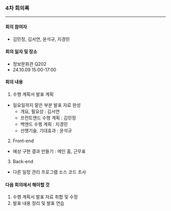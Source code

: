 ### 4차 회의록
---
#### 회의 참여자
- 김민정, 김서연, 윤석규, 지경민

#### 회의 일자 및 장소
- 정보문화관 Q202
- 24.10.09 15:00-17:00

#### 회의 내용
1) 수행 계획서 발표 계획
- 일요일까지 맡은 부분 발표 자료 완성
    - 개요, 필요성 : 김서연
    - 프런트엔드 수행 계획 : 김민정
    - 백엔드 수행 계획 : 지경민 
    - 선행기술, 기대효과 : 윤석규

2) Front-end
- 예상 구현 결과 만들기 : 메인 홈, 근무표

3) Back-end
- 다른 일정 관리 프로그램 소스 코드 조사


#### 다음 회의에서 해야할 것
1) 수행 계획서 발표 자료 취합 및 수정
2) 발표 내용 정리 및 발표 연습